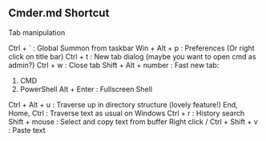 ## Cmder.md Shortcut

Tab manipulation

Ctrl + ` : Global Summon from taskbar
Win + Alt + p : Preferences (Or right click on title bar)
Ctrl + t : New tab dialog (maybe you want to open cmd as admin?)
Ctrl + w : Close tab
Shift + Alt + number : Fast new tab:
1. CMD
2. PowerShell
Alt + Enter : Fullscreen
Shell

Ctrl + Alt + u : Traverse up in directory structure (lovely feature!)
End, Home, Ctrl : Traverse text as usual on Windows
Ctrl + r : History search
Shift + mouse : Select and copy text from buffer
Right click / Ctrl + Shift + v : Paste text
